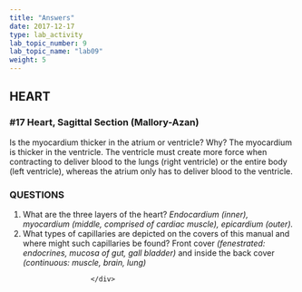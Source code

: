 ```yaml
---
title: "Answers"
date: 2017-12-17
type: lab_activity
lab_topic_number: 9
lab_topic_name: "lab09"
weight: 5
---
```

<div class="entrybody">
						<h2><span class="caps">HEART</span></h2>

<h3>#17 Heart, Sagittal Section (Mallory-Azan)</h3>

<p>Is the myocardium thicker in the atrium or ventricle?  Why?   The myocardium is thicker in the ventricle.  The ventricle must create more force when contracting to deliver blood to the lungs (right ventricle) or the entire body (left ventricle), whereas the atrium only has to deliver blood to the ventricle. </p>

<h3><span class="caps">QUESTIONS</span></h3>


<ol>
<li>What are the three layers of the heart? <em>Endocardium (inner), myocardium (middle, comprised of cardiac muscle), epicardium (outer).</em></li>
<li>What types of capillaries are depicted on the covers of this manual and where might such capillaries be found?  Front cover <em>(fenestrated: endocrines, mucosa of gut, gall bladder)</em> and inside the back cover <em>(continuous: muscle, brain, lung)</em>  </li>
</ol>


						
						
						</div>
